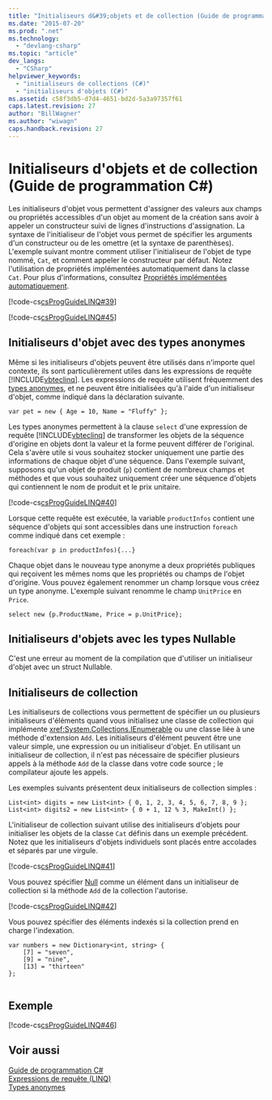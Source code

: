 ```yaml
---
title: "Initialiseurs d&#39;objets et de collection (Guide de programmation C#) | Microsoft Docs"
ms.date: "2015-07-20"
ms.prod: ".net"
ms.technology: 
  - "devlang-csharp"
ms.topic: "article"
dev_langs: 
  - "CSharp"
helpviewer_keywords: 
  - "initialiseurs de collections (C#)"
  - "initialiseurs d'objets (C#)"
ms.assetid: c58f3db5-d7d4-4651-bd2d-5a3a97357f61
caps.latest.revision: 27
author: "BillWagner"
ms.author: "wiwagn"
caps.handback.revision: 27
---
```

# Initialiseurs d&#39;objets et de collection (Guide de programmation C#)
Les initialiseurs d'objet vous permettent d'assigner des valeurs aux champs ou propriétés accessibles d'un objet au moment de la création sans avoir à appeler un constructeur suivi de lignes d'instructions d'assignation.  La syntaxe de l'initialiseur de l'objet vous permet de spécifier les arguments d'un constructeur ou de les omettre \(et la syntaxe de parenthèses\).  L'exemple suivant montre comment utiliser l'initialiseur de l'objet de type nommé, `Cat`, et comment appeler le constructeur par défaut.  Notez l'utilisation de propriétés implémentées automatiquement dans la classe `Cat`.  Pour plus d'informations, consultez [Propriétés implémentées automatiquement](../../../csharp/programming-guide/classes-and-structs/auto-implemented-properties.md).  
  
 [!code-cs[csProgGuideLINQ#39](../../../csharp/programming-guide/arrays/codesnippet/csharp/csLINQProgRef/csRef30LangFeatures_2.cs#39)]  
  
 [!code-cs[csProgGuideLINQ#45](../../../csharp/programming-guide/arrays/codesnippet/csharp/csLINQProgRef/csRef30LangFeatures_2.cs#45)]  
  
## Initialiseurs d'objet avec des types anonymes  
 Même si les initialiseurs d'objets peuvent être utilisés dans n'importe quel contexte, ils sont particulièrement utiles dans les expressions de requête [!INCLUDE[vbteclinq](../../../csharp/includes/vbteclinq-md.md)].  Les expressions de requête utilisent fréquemment des [types anonymes](../../../csharp/programming-guide/classes-and-structs/anonymous-types.md), et ne peuvent être initialisées qu'à l'aide d'un initialiseur d'objet, comme indiqué dans la déclaration suivante.  
  
```  
var pet = new { Age = 10, Name = "Fluffy" };  
```  
  
 Les types anonymes permettent à la clause `select` d'une expression de requête [!INCLUDE[vbteclinq](../../../csharp/includes/vbteclinq-md.md)] de transformer les objets de la séquence d'origine en objets dont la valeur et la forme peuvent différer de l'original.  Cela s'avère utile si vous souhaitez stocker uniquement une partie des informations de chaque objet d'une séquence.  Dans l'exemple suivant, supposons qu'un objet de produit \(`p`\) contient de nombreux champs et méthodes et que vous souhaitez uniquement créer une séquence d'objets qui contiennent le nom de produit et le prix unitaire.  
  
 [!code-cs[csProgGuideLINQ#40](../../../csharp/programming-guide/arrays/codesnippet/csharp/csLINQProgRef/csRef30LangFeatures_2.cs#40)]  
  
 Lorsque cette requête est exécutée, la variable `productInfos` contient une séquence d'objets qui sont accessibles dans une instruction `foreach` comme indiqué dans cet exemple :  
  
```  
foreach(var p in productInfos){...}  
```  
  
 Chaque objet dans le nouveau type anonyme a deux propriétés publiques qui reçoivent les mêmes noms que les propriétés ou champs de l'objet d'origine.  Vous pouvez également renommer un champ lorsque vous créez un type anonyme. L'exemple suivant renomme le champ `UnitPrice` en `Price`.  
  
```  
select new {p.ProductName, Price = p.UnitPrice};  
```  
  
## Initialiseurs d'objets avec les types Nullable  
 C'est une erreur au moment de la compilation que d'utiliser un initialiseur d'objet avec un struct Nullable.  
  
## Initialiseurs de collection  
 Les initialiseurs de collections vous permettent de spécifier un ou plusieurs initialiseurs d'éléments quand vous initialisez une classe de collection qui implémente <xref:System.Collections.IEnumerable> ou une classe liée à une méthode d'extension `Add`.  Les initialiseurs d'élément peuvent être une valeur simple, une expression ou un initialiseur d'objet.  En utilisant un initialiseur de collection, il n'est pas nécessaire de spécifier plusieurs appels à la méthode `Add` de la classe dans votre code source ; le compilateur ajoute les appels.  
  
 Les exemples suivants présentent deux initialiseurs de collection simples :  
  
```  
List<int> digits = new List<int> { 0, 1, 2, 3, 4, 5, 6, 7, 8, 9 };  
List<int> digits2 = new List<int> { 0 + 1, 12 % 3, MakeInt() };  
```  
  
 L'initialiseur de collection suivant utilise des initialiseurs d'objets pour initialiser les objets de la classe `Cat` définis dans un exemple précédent.  Notez que les initialiseurs d'objets individuels sont placés entre accolades et séparés par une virgule.  
  
 [!code-cs[csProgGuideLINQ#41](../../../csharp/programming-guide/arrays/codesnippet/csharp/csLINQProgRef/csRef30LangFeatures_2.cs#41)]  
  
 Vous pouvez spécifier [Null](../../../csharp/language-reference/keywords/null.md) comme un élément dans un initialiseur de collection si la méthode `Add` de la collection l'autorise.  
  
 [!code-cs[csProgGuideLINQ#42](../../../csharp/programming-guide/arrays/codesnippet/csharp/csLINQProgRef/csRef30LangFeatures_2.cs#42)]  
  
 Vous pouvez spécifier des éléments indexés si la collection prend en charge l'indexation.  
  
```  
var numbers = new Dictionary<int, string> {   
    [7] = "seven",   
    [9] = "nine",   
    [13] = "thirteen"   
};  
  
```  
  
## Exemple  
 [!code-cs[csProgGuideLINQ#46](../../../csharp/programming-guide/arrays/codesnippet/csharp/csLINQProgRef/csRef30LangFeatures_2.cs#46)]  
  
## Voir aussi  
 [Guide de programmation C\#](../../../csharp/programming-guide/index.md)   
 [Expressions de requête \(LINQ\)](../../../csharp/programming-guide/linq-query-expressions/index.md)   
 [Types anonymes](../../../csharp/programming-guide/classes-and-structs/anonymous-types.md)